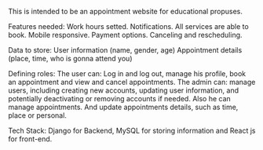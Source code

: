 This is intended to be an appointment website for educational propuses.

Features needed:
Work hours setted.
Notifications.
All services are able to book.
Mobile responsive.
Payment options.
Canceling and rescheduling.

Data to store:
User information (name, gender, age)
Appointment details (place, time, who is gonna attend you)

Defining roles:
The user can: Log in and log out, manage his profile, book an appointment and view and cancel appointments.
The admin can: manage users, including creating new accounts, updating user information, and potentially deactivating or removing accounts if needed. Also he can manage appointments. And update appointments details, such as time, place or personal.

Tech Stack:
Django for Backend, MySQL for storing information and React js for front-end.
